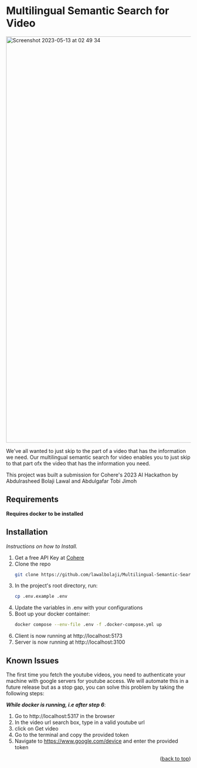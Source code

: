 # Multilingual Semantic Search for Video

<img width="1108" alt="Screenshot 2023-05-13 at 02 49 34" src="https://github.com/lawalbolaji/Multilingual-Semantic-Search-for-Video/assets/22568024/e9ab52e8-c11b-4d48-a74e-e6ad49b5e5ce">


We've all wanted to just skip to the part of a video that has the information we need. Our multilingual semantic search for video enables you to just skip to that part ofx the video that has the information you need.

This project was built a submission for Cohere's 2023 AI Hackathon by Abdulrasheed Bolaji Lawal and Abdulgafar Tobi Jimoh

## Requirements
**Requires docker to be installed**

## Installation

_Instructions on how to Install._

1. Get a free API Key at [Cohere](https://cohere.com)
2. Clone the repo
   ```sh
   git clone https://github.com/lawalbolaji/Multilingual-Semantic-Search-for-Video
   ```
3. In the project's root directory, run:
    ```sh
    cp .env.example .env
    ```
4. Update the variables in .env with your configurations
5. Boot up your docker container:
   ```sh
   docker compose --env-file .env -f .docker-compose.yml up
   ```
6. Client is now running at http://localhost:5173
7. Server is now running at http://localhost:3100

## Known Issues
The first time you fetch the youtube videos, you need to authenticate your machine with google servers for youtube access. We will automate this in a future release but as a stop gap, you can solve this problem by taking the following steps:

   **_While docker is running, i.e after step 6_**:
 1. Go to http://localhost:5317 in the browser
 2. In the video url search box, type in a valid youtube url
 3. click on Get video
 4. Go to the terminal and copy the provided token
 5. Navigate to https://www.google.com/device and enter the provided token

<p align="right">(<a href="#readme-top">back to top</a>)</p>



